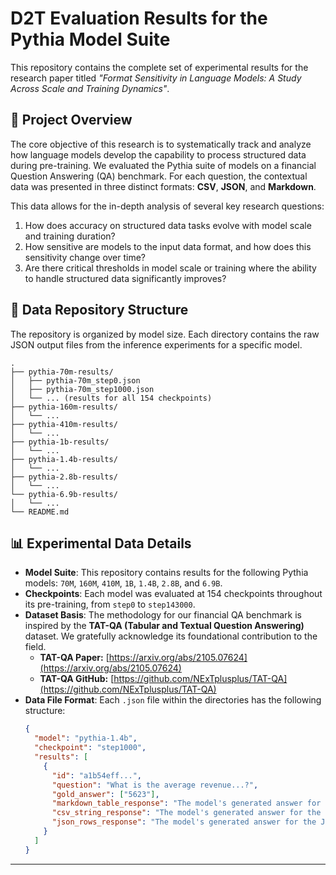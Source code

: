 # D2T Evaluation Results for the Pythia Model Suite

This repository contains the complete set of experimental results for the research paper titled *"Format Sensitivity in Language Models: A Study Across Scale and Training Dynamics"*.

## 📝 Project Overview

The core objective of this research is to systematically track and analyze how language models develop the capability to process structured data during pre-training. We evaluated the Pythia suite of models on a financial Question Answering (QA) benchmark. For each question, the contextual data was presented in three distinct formats: **CSV**, **JSON**, and **Markdown**.

This data allows for the in-depth analysis of several key research questions:
1.  How does accuracy on structured data tasks evolve with model scale and training duration?
2.  How sensitive are models to the input data format, and how does this sensitivity change over time?
3.  Are there critical thresholds in model scale or training where the ability to handle structured data significantly improves?

## 📂 Data Repository Structure

The repository is organized by model size. Each directory contains the raw JSON output files from the inference experiments for a specific model.

```
.
├── pythia-70m-results/
│   ├── pythia-70m_step0.json
│   ├── pythia-70m_step1000.json
│   └── ... (results for all 154 checkpoints)
├── pythia-160m-results/
│   └── ...
├── pythia-410m-results/
│   └── ...
├── pythia-1b-results/
│   └── ...
├── pythia-1.4b-results/
│   └── ...
├── pythia-2.8b-results/
│   └── ...
└── pythia-6.9b-results/
│   └── ...
└── README.md
```

## 📊 Experimental Data Details

-   **Model Suite**: This repository contains results for the following Pythia models: `70M`, `160M`, `410M`, `1B`, `1.4B`, `2.8B`, and `6.9B`.
-   **Checkpoints**: Each model was evaluated at 154 checkpoints throughout its pre-training, from `step0` to `step143000`.
-   **Dataset Basis**: The methodology for our financial QA benchmark is inspired by the **TAT-QA (Tabular and Textual Question Answering)** dataset. We gratefully acknowledge its foundational contribution to the field.
    -   **TAT-QA Paper:** [https://arxiv.org/abs/2105.07624](https://arxiv.org/abs/2105.07624)
    -   **TAT-QA GitHub:** [https://github.com/NExTplusplus/TAT-QA](https://github.com/NExTplusplus/TAT-QA)
-   **Data File Format**: Each `.json` file within the directories has the following structure:
    ```json
    {
      "model": "pythia-1.4b",
      "checkpoint": "step1000",
      "results": [
        {
          "id": "a1b54eff...",
          "question": "What is the average revenue...?",
          "gold_answer": ["5623"],
          "markdown_table_response": "The model's generated answer for the Markdown format.",
          "csv_string_response": "The model's generated answer for the CSV format.",
          "json_rows_response": "The model's generated answer for the JSON format."
        }
      ]
    }
    
    
---